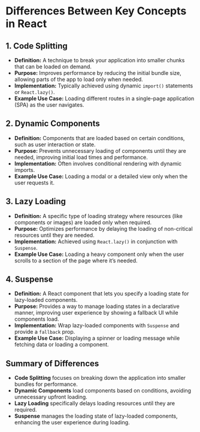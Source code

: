 # Differences Between Key Concepts in React

## 1. Code Splitting

- **Definition:** A technique to break your application into smaller chunks that can be loaded on demand.
- **Purpose:** Improves performance by reducing the initial bundle size, allowing parts of the app to load only when needed.
- **Implementation:** Typically achieved using dynamic `import()` statements or `React.lazy()`.
- **Example Use Case:** Loading different routes in a single-page application (SPA) as the user navigates.

## 2. Dynamic Components

- **Definition:** Components that are loaded based on certain conditions, such as user interaction or state.
- **Purpose:** Prevents unnecessary loading of components until they are needed, improving initial load times and performance.
- **Implementation:** Often involves conditional rendering with dynamic imports.
- **Example Use Case:** Loading a modal or a detailed view only when the user requests it.

## 3. Lazy Loading

- **Definition:** A specific type of loading strategy where resources (like components or images) are loaded only when required.
- **Purpose:** Optimizes performance by delaying the loading of non-critical resources until they are needed.
- **Implementation:** Achieved using `React.lazy()` in conjunction with `Suspense`.
- **Example Use Case:** Loading a heavy component only when the user scrolls to a section of the page where it’s needed.

## 4. Suspense

- **Definition:** A React component that lets you specify a loading state for lazy-loaded components.
- **Purpose:** Provides a way to manage loading states in a declarative manner, improving user experience by showing a fallback UI while components load.
- **Implementation:** Wrap lazy-loaded components with `Suspense` and provide a `fallback` prop.
- **Example Use Case:** Displaying a spinner or loading message while fetching data or loading a component.

## Summary of Differences

- **Code Splitting** focuses on breaking down the application into smaller bundles for performance.
- **Dynamic Components** load components based on conditions, avoiding unnecessary upfront loading.
- **Lazy Loading** specifically delays loading resources until they are required.
- **Suspense** manages the loading state of lazy-loaded components, enhancing the user experience during loading.
